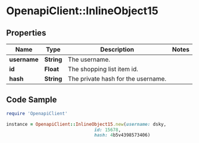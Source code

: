 # OpenapiClient::InlineObject15

## Properties

Name | Type | Description | Notes
------------ | ------------- | ------------- | -------------
**username** | **String** | The username. | 
**id** | **Float** | The shopping list item id. | 
**hash** | **String** | The private hash for the username. | 

## Code Sample

```ruby
require 'OpenapiClient'

instance = OpenapiClient::InlineObject15.new(username: dsky,
                                 id: 15678,
                                 hash: 4b5v4398573406)
```


